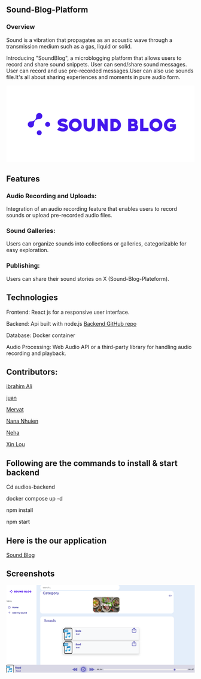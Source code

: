 ## Sound-Blog-Platform

### Overview

Sound is a vibration that propagates as an acoustic wave through a transmission medium such as a gas, liquid or solid.

Introducing "SoundBlog", a microblogging platform that allows users to record and share sound snippets. User can send/share sound messages. User can record and use pre-recorded messages.User can also use sounds file.It's all about sharing experiences and moments in pure audio form.

![Alt text](src/assets/logo.png)

## Features

### Audio Recording and Uploads:

Integration of an audio recording feature that enables users to record sounds or upload pre-recorded audio files.

### Sound Galleries:

Users can organize sounds into collections or galleries, categorizable for easy exploration.

### Publishing:

Users can share their sound stories on X (Sound-Blog-Plateform).

## Technologies

Frontend: React js for a responsive user interface.

Backend: Api built with node.js 
[Backend GitHub repo](https://github.com/inkeedo83/audios-backend)

Database: Docker container

Audio Processing: Web Audio API or a third-party library for handling audio recording and playback.

## Contributors:

[ibrahim Ali](https://github.com/Ibrahim86Ali)

[juan](https://github.com/jialvaradob)

[Mervat](https://github.com/Mervatabuamro)

[Nana Nhuien](https://github.com/Nana99999)

[Neha](https://github.com/Neha-2012)

[Xin Lou](https://github.com/XinGITLou)


## Following are the commands to install & start backend
 
Cd audios-backend

docker compose up -d

npm install

npm  start

## Here is the our application 
 
[Sound Blog](https://cheerful-blini-ea9feb.netlify.app/)


## Screenshots 
![Alt Text](src/assets/screenshot.png)